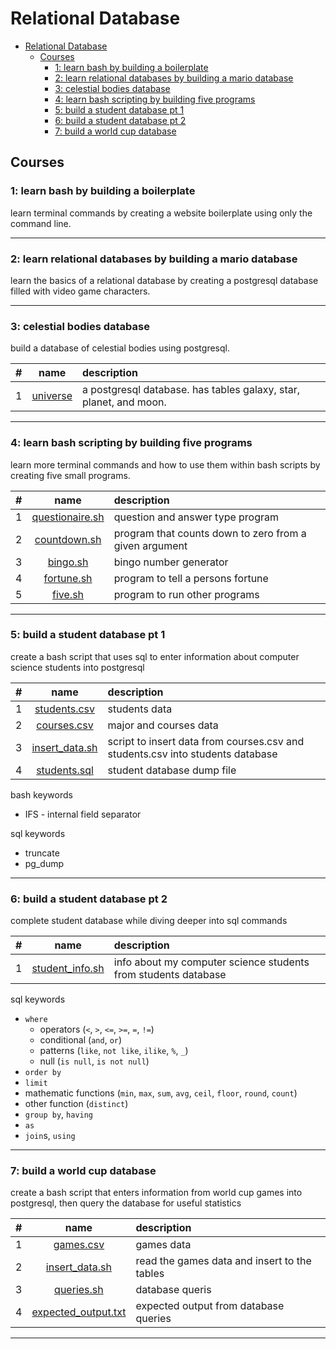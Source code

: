 # Relational Database

- [Relational Database](#relational-database)
  - [Courses](#courses)
    - [1: learn bash by building a boilerplate](#1-learn-bash-by-building-a-boilerplate)
    - [2: learn relational databases by building a mario database](#2-learn-relational-databases-by-building-a-mario-database)
    - [3: celestial bodies database](#3-celestial-bodies-database)
    - [4: learn bash scripting by building five programs](#4-learn-bash-scripting-by-building-five-programs)
    - [5: build a student database pt 1](#5-build-a-student-database-pt-1)
    - [6: build a student database pt 2](#6-build-a-student-database-pt-2)
    - [7: build a world cup database](#7-build-a-world-cup-database)

## Courses
### 1: learn bash by building a boilerplate
learn terminal commands by creating a website boilerplate using only the command line.
<hr/>

### 2: learn relational databases by building a mario database
learn the basics of a relational database by creating a postgresql database filled with video game characters.
<hr/>

### 3: celestial bodies database
build a database of celestial bodies using postgresql.

#|name|description
:-:|:-:|:--
1|[universe](./03_universe/universe.sql)|a postgresql database. has tables galaxy, star, planet, and moon.
<hr/>

### 4: learn bash scripting by building five programs
learn more terminal commands and how to use them within bash scripts by creating five small programs.

#|name|description
:-:|:-:|:--
1|[questionaire.sh](./04_bash_five_programs/questionaire.sh)|question and answer type program
2|[countdown.sh](./04_bash_five_programs/countdown.sh)|program that counts down to zero from a given argument
3|[bingo.sh](./04_bash_five_programs/bingo.sh)|bingo number generator
4|[fortune.sh](./04_bash_five_programs/fortune.sh)|program to tell a persons fortune
5|[five.sh](./04_bash_five_programs/five.sh)|program to run other programs
<hr/>

### 5: build a student database pt 1
create a bash script that uses sql to enter information about computer science students into postgresql

#|name|description
:-:|:-:|:--
1|[students.csv](./05_student_database_pt1/students.csv)|students data
2|[courses.csv](./05_student_database_pt1/courses.csv)|major and courses data
3|[insert_data.sh](./05_student_database_pt1/insert_data.sh)|script to insert data from courses.csv and students.csv into students database
4|[students.sql](./05_student_database_pt1/students.sql)|student database dump file

bash keywords
- IFS - internal field separator 

sql keywords
- truncate
- pg_dump

<hr/>

### 6: build a student database pt 2
complete student database while diving deeper into sql commands

#|name|description
:-:|:-:|:--
1|[student_info.sh](./06_student_database_pt2/student_info.sh)|info about my computer science students from students database

sql keywords
- `where`
  - operators (`<`, `>`, `<=`, `>=`, `=`, `!=`)
  - conditional (`and`, `or`)
  - patterns (`like`, `not like`, `ilike`, `%`, `_`)
  - null (`is null`, `is not null`)
- `order by`
- `limit`
- mathematic functions (`min`, `max`, `sum`, `avg`, `ceil`, `floor`, `round`, `count`)
- other function (`distinct`)
- `group by`, `having`
- `as`
- `join`s, `using`

<hr/>

### 7: build a world cup database
create a bash script that enters information from world cup games into postgresql, then query the database for useful statistics

#|name|description
:-:|:-:|:--
1|[games.csv](./07_world_cup_database/games.csv)|games data
2|[insert_data.sh](./07_world_cup_database/insert_data.sh)|read the games data and insert to the tables
3|[queries.sh](./07_world_cup_database/queries.sh)|database queris
4|[expected_output.txt](./07_world_cup_database/expected_output.txt)|expected output from database queries

<hr/>

<!--

###


#|name|description
:-:|:-:|:--
|[](./)|

<hr/>
-->

